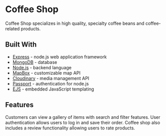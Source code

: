 # Coffee Shop

Coffee Shop specializes in high quality, specialty coffee beans and coffee-related products. 

## Built With

* [Express](https://expressjs.com/) - node.js web application framework
* [MongoDB](https://www.mongodb.com/) - database
* [Node.js](https://nodejs.org/en/) - backend language
* [MapBox](https://www.mapbox.com/maps/) - customizable map API
* [Cloudinary](https://cloudinary.com/about) - media management API
* [Passport](http://www.passportjs.org/) - authentication for node.js
* [EJS](https://ejs.co/) - embedded JavaScript templating

## Features

Customers can view a gallery of items with search and filter features. User authentication allows users to log in and save their order. Coffee shop also includes a review functionality allowing users to rate products.